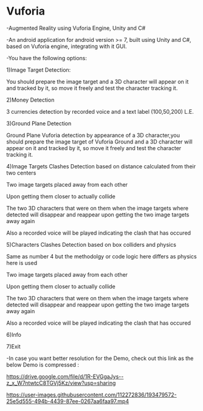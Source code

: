 # Vuforia

-Augmented Reality using Vuforia Engine, Unity and C# 

-An android application for android version >= 7, built using Unity and C#, based on Vuforia engine, integrating with it GUI.

-You have the following options:

1)Image Target Detection:

You should prepare the image target and a 3D character will appear on it and tracked by it, so move it freely and test the character tracking it.

2)Money Detection

3 currencies detection by recorded voice and a text label (100,50,200) L.E. 

3)Ground Plane Detection

Ground Plane Vuforia detection by appearance of a 3D character,you should prepare the image target of Vuforia Ground and a 3D character will appear on it and tracked by it, so move it freely and test the character tracking it.

4)Image Targets Clashes Detection based on distance calculated from their two centers

Two image targets placed away from each other

Upon getting them closer to actually collide

The two 3D characters that were on them when the image targets where detected will disappear and reappear upon getting the two image targets away again

Also a recorded voice will be played indicating the clash that has occured

5)Characters Clashes Detection based on box colliders and physics

Same as number 4 but the methodolgy or code logic here differs as physics here is used

Two image targets placed away from each other

Upon getting them closer to actually collide

The two 3D characters that were on them when the image targets where detected will disappear and reappear upon getting the two image targets away again

Also a recorded voice will be played indicating the clash that has occured

6)Info

7)Exit

-In case you want better resolution for the Demo, check out this link as the below Demo is compressed :

https://drive.google.com/file/d/1R-EVGgaJys--z_x_W7ntwtcC8TGVj5Kz/view?usp=sharing


https://user-images.githubusercontent.com/112272836/193479572-25e5d555-494b-4439-87ee-0267aa6faa97.mp4

